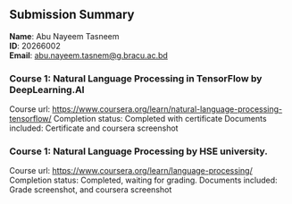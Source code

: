 ## Submission Summary

__Name__: Abu Nayeem Tasneem </br>
__ID__: 20266002 </br>
__Email__: abu.nayeem.tasnem@g.bracu.ac.bd </br>

### Course 1: Natural Language Processing in TensorFlow by DeepLearning.AI
Course url: https://www.coursera.org/learn/natural-language-processing-tensorflow/
Completion status: Completed with certificate
Documents included: Certificate and coursera screenshot

### Course 1: Natural Language Processing by HSE university.
Course url: https://www.coursera.org/learn/language-processing/
Completion status: Completed, waiting for grading.
Documents included: Grade screenshot, and coursera screenshot


